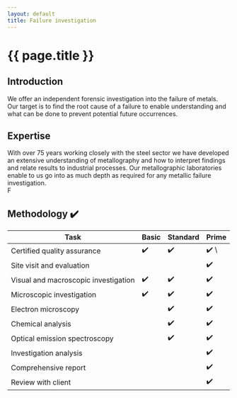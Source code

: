 ```yaml
---
layout: default
title: Failure investigation
---
```


# {{ page.title }}

## Introduction 

We offer an independent forensic investigation into the failure of metals.  Our target is to find the root cause of a failure to enable understanding and what can be done to prevent potential future occurrences. 

## Expertise 

With over 75 years working closely with the steel sector we have developed an extensive understanding of metallography and how to interpret findings and relate results to industrial processes.  Our metallographic laboratories enable to us go into as much depth as required for any metallic failure investigation.  
F
## Methodology :heavy_check_mark:

| Task | Basic | Standard | Prime |
| --- | --- | --- | --- |
| Certified quality assurance | :heavy_check_mark: | :heavy_check_mark: | :heavy_check_mark: \\
| Site visit and evaluation | | | :heavy_check_mark: ||
| Visual and macroscopic investigation | :heavy_check_mark: | :heavy_check_mark: | :heavy_check_mark: ||
| Microscopic investigation | :heavy_check_mark: | :heavy_check_mark: | :heavy_check_mark: ||
| Electron microscopy | | :heavy_check_mark: | :heavy_check_mark: ||
| Chemical analysis | | :heavy_check_mark: | :heavy_check_mark: ||
| Optical emission spectroscopy | | :heavy_check_mark: | :heavy_check_mark: ||
| Investigation analysis | | | :heavy_check_mark: ||
| Comprehensive report | | | :heavy_check_mark: || 
| Review with client | | | :heavy_check_mark: ||

